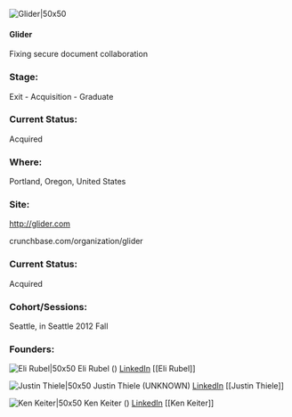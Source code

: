 

![Glider|50x50](https://pbs.twimg.com/profile_images/2781192122/88538a9ff61dea8adc51fbb860ba4072_bigger.png)

#### Glider
Fixing secure document collaboration

### Stage: 
Exit - Acquisition - Graduate 

### Current Status: 
Acquired

### Where:
Portland, Oregon, United States

### Site:
http://glider.com



crunchbase.com/organization/glider

### Current Status: 
Acquired

### Cohort/Sessions: 
Seattle, in Seattle 2012 Fall

### Founders: 

![Eli Rubel|50x50](https://s3.amazonaws.com/photos.angel.co/users/82133-medium_jpg?1340300757) Eli Rubel () [LinkedIn](https://linkedin.com/in/elirubel) [[Eli Rubel]]

![Justin Thiele|50x50](https://apimg.techstars.com/connect/images/image_files/55a6b136a93e9fdbf7000006/original/justinthiele-avatar-534.jpg) Justin Thiele (UNKNOWN) [LinkedIn](https://linkedin.com/in/justinthiele) [[Justin Thiele]]

![Ken Keiter|50x50](https://s3.amazonaws.com/photos.angel.co/users/83270-medium_jpg?1340644803) Ken Keiter () [LinkedIn](https://linkedin.com/in/kenkeiter) [[Ken Keiter]]


